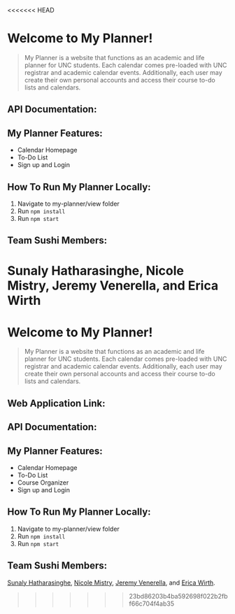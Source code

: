 <<<<<<< HEAD
# Welcome to My Planner!

> My Planner is a website that functions as an academic and life planner for UNC students. Each calendar comes pre-loaded with UNC registrar and academic calendar events. Additionally, each user may create their own personal accounts and access their course to-do lists and calendars.

## API Documentation:

## My Planner Features:
- Calendar Homepage
- To-Do List
- Sign up and Login 

## How To Run My Planner Locally:
1. Navigate to my-planner/view folder
2. Run `npm install`
3. Run `npm start`

## Team Sushi Members:
Sunaly Hatharasinghe, Nicole Mistry, Jeremy Venerella, and Erica Wirth
=======
# Welcome to My Planner!

> My Planner is a website that functions as an academic and life planner for UNC students. Each calendar comes pre-loaded with UNC registrar and academic calendar events. Additionally, each user may create their own personal accounts and access their course to-do lists and calendars.

## Web Application Link:

## API Documentation:

## My Planner Features:
- Calendar Homepage
- To-Do List
- Course Organizer
- Sign up and Login 

## How To Run My Planner Locally:
1. Navigate to my-planner/view folder
2. Run `npm install`
3. Run `npm start`

## Team Sushi Members:
[Sunaly Hatharasinghe](https://github.com/Sunaly), [Nicole Mistry](https://github.com/nicmis), [Jeremy Venerella](https://github.com/JeremyVenerella), and [Erica Wirth](https://github.com/ericawirth).
>>>>>>> 23bd86203b4ba592698f022b2fbf66c704f4ab35
